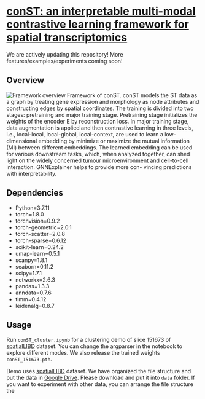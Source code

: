 # [conST: an interpretable multi-modal contrastive learning framework for spatial transcriptomics](https://www.biorxiv.org/content/10.1101/2022.01.14.476408v1)
We are actively updating this repository! More features/examples/experiments coming soon!

## Overview

![Framework overview](imgs/conST-workflow.png)
Framework of conST. conST models the ST data as a graph by treating gene expression and
morphology as node attributes and constructing edges by spatial coordinates. The training is divided into
two stages: pretraining and major training stage. Pretraining stage initializes the weights of the encoder E
by reconstruction loss. In major training stage, data augmentation is applied and then contrastive learning
in three levels, i.e., local-local, local-global, local-context, are used to learn a low-dimensional embedding by
minimize or maximize the mutual information (MI) between different embeddings. The learned embedding
can be used for various downstream tasks, which, when analyzed together, can shed light on the widely
concerned tumour microenvironment and cell-to-cell interaction. GNNExplainer helps to provide more con-
vincing predictions with interpretability.

## Dependencies
- Python=3.7.11
- torch=1.8.0
- torchvision=0.9.2
- torch-geometric=2.0.1
- torch-scatter=2.0.8
- torch-sparse=0.6.12
- scikit-learn=0.24.2
- umap-learn=0.5.1
- scanpy=1.8.1
- seaborn=0.11.2
- scipy=1.7.1
- networkx=2.6.3
- pandas=1.3.3
- anndata=0.7.6
- timm=0.4.12
- leidenalg=0.8.7


## Usage
Run `conST_cluster.ipynb` for a clustering demo of slice 151673 of [spatialLIBD](http://spatial.libd.org/) dataset.
You can change the argparser in the notebook to explore different modes. We also release the trained weights `conST_151673.pth`.

Demo uses [spatialLIBD](http://spatial.libd.org/) dataset. We have organized the file structure and put the data in [Google Drive](https://drive.google.com/file/d/1a3dFS0V7Y6QNA5wVxEcqau9CtntAjZQc/view?usp=sharing). Please download and put it into `data` folder.
If you want to experiment with other data, you can arrange the file structure the 